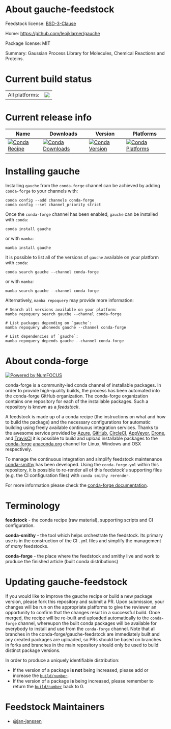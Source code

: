 About gauche-feedstock
======================

Feedstock license: [BSD-3-Clause](https://github.com/conda-forge/gauche-feedstock/blob/main/LICENSE.txt)

Home: https://github.com/leojklarner/gauche

Package license: MIT

Summary: Gaussian Process Library for Molecules, Chemical Reactions and Proteins.

Current build status
====================


<table><tr><td>All platforms:</td>
    <td>
      <a href="https://dev.azure.com/conda-forge/feedstock-builds/_build/latest?definitionId=22101&branchName=main">
        <img src="https://dev.azure.com/conda-forge/feedstock-builds/_apis/build/status/gauche-feedstock?branchName=main">
      </a>
    </td>
  </tr>
</table>

Current release info
====================

| Name | Downloads | Version | Platforms |
| --- | --- | --- | --- |
| [![Conda Recipe](https://img.shields.io/badge/recipe-gauche-green.svg)](https://anaconda.org/conda-forge/gauche) | [![Conda Downloads](https://img.shields.io/conda/dn/conda-forge/gauche.svg)](https://anaconda.org/conda-forge/gauche) | [![Conda Version](https://img.shields.io/conda/vn/conda-forge/gauche.svg)](https://anaconda.org/conda-forge/gauche) | [![Conda Platforms](https://img.shields.io/conda/pn/conda-forge/gauche.svg)](https://anaconda.org/conda-forge/gauche) |

Installing gauche
=================

Installing `gauche` from the `conda-forge` channel can be achieved by adding `conda-forge` to your channels with:

```
conda config --add channels conda-forge
conda config --set channel_priority strict
```

Once the `conda-forge` channel has been enabled, `gauche` can be installed with `conda`:

```
conda install gauche
```

or with `mamba`:

```
mamba install gauche
```

It is possible to list all of the versions of `gauche` available on your platform with `conda`:

```
conda search gauche --channel conda-forge
```

or with `mamba`:

```
mamba search gauche --channel conda-forge
```

Alternatively, `mamba repoquery` may provide more information:

```
# Search all versions available on your platform:
mamba repoquery search gauche --channel conda-forge

# List packages depending on `gauche`:
mamba repoquery whoneeds gauche --channel conda-forge

# List dependencies of `gauche`:
mamba repoquery depends gauche --channel conda-forge
```


About conda-forge
=================

[![Powered by
NumFOCUS](https://img.shields.io/badge/powered%20by-NumFOCUS-orange.svg?style=flat&colorA=E1523D&colorB=007D8A)](https://numfocus.org)

conda-forge is a community-led conda channel of installable packages.
In order to provide high-quality builds, the process has been automated into the
conda-forge GitHub organization. The conda-forge organization contains one repository
for each of the installable packages. Such a repository is known as a *feedstock*.

A feedstock is made up of a conda recipe (the instructions on what and how to build
the package) and the necessary configurations for automatic building using freely
available continuous integration services. Thanks to the awesome service provided by
[Azure](https://azure.microsoft.com/en-us/services/devops/), [GitHub](https://github.com/),
[CircleCI](https://circleci.com/), [AppVeyor](https://www.appveyor.com/),
[Drone](https://cloud.drone.io/welcome), and [TravisCI](https://travis-ci.com/)
it is possible to build and upload installable packages to the
[conda-forge](https://anaconda.org/conda-forge) [anaconda.org](https://anaconda.org/)
channel for Linux, Windows and OSX respectively.

To manage the continuous integration and simplify feedstock maintenance
[conda-smithy](https://github.com/conda-forge/conda-smithy) has been developed.
Using the ``conda-forge.yml`` within this repository, it is possible to re-render all of
this feedstock's supporting files (e.g. the CI configuration files) with ``conda smithy rerender``.

For more information please check the [conda-forge documentation](https://conda-forge.org/docs/).

Terminology
===========

**feedstock** - the conda recipe (raw material), supporting scripts and CI configuration.

**conda-smithy** - the tool which helps orchestrate the feedstock.
                   Its primary use is in the construction of the CI ``.yml`` files
                   and simplify the management of *many* feedstocks.

**conda-forge** - the place where the feedstock and smithy live and work to
                  produce the finished article (built conda distributions)


Updating gauche-feedstock
=========================

If you would like to improve the gauche recipe or build a new
package version, please fork this repository and submit a PR. Upon submission,
your changes will be run on the appropriate platforms to give the reviewer an
opportunity to confirm that the changes result in a successful build. Once
merged, the recipe will be re-built and uploaded automatically to the
`conda-forge` channel, whereupon the built conda packages will be available for
everybody to install and use from the `conda-forge` channel.
Note that all branches in the conda-forge/gauche-feedstock are
immediately built and any created packages are uploaded, so PRs should be based
on branches in forks and branches in the main repository should only be used to
build distinct package versions.

In order to produce a uniquely identifiable distribution:
 * If the version of a package **is not** being increased, please add or increase
   the [``build/number``](https://docs.conda.io/projects/conda-build/en/latest/resources/define-metadata.html#build-number-and-string).
 * If the version of a package **is** being increased, please remember to return
   the [``build/number``](https://docs.conda.io/projects/conda-build/en/latest/resources/define-metadata.html#build-number-and-string)
   back to 0.

Feedstock Maintainers
=====================

* [@jan-janssen](https://github.com/jan-janssen/)


